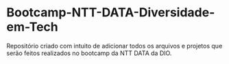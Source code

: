 # Bootcamp-NTT-DATA-Diversidade-em-Tech
Repositório criado com intuito de adicionar todos os arquivos e projetos que serão feitos realizados no bootcamp da NTT DATA da DIO.
